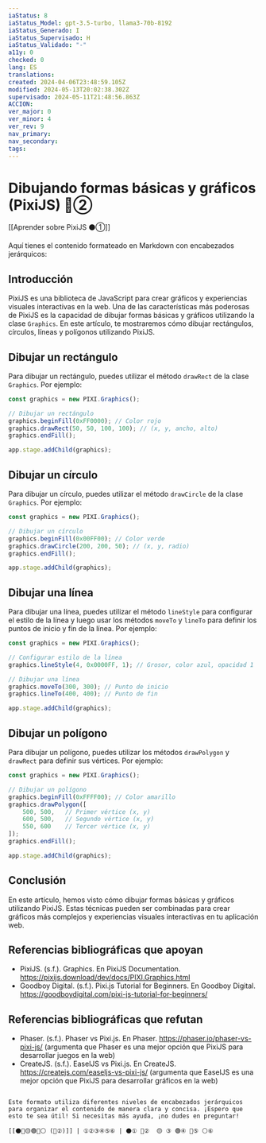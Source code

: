 ```yaml
---
iaStatus: 8
iaStatus_Model: gpt-3.5-turbo, llama3-70b-8192
iaStatus_Generado: I
iaStatus_Supervisado: H
iaStatus_Validado: "-"
a11y: 0
checked: 0
lang: ES
translations: 
created: 2024-04-06T23:48:59.105Z
modified: 2024-05-13T20:02:38.302Z
supervisado: 2024-05-11T21:48:56.863Z
ACCION: 
ver_major: 0
ver_minor: 4
ver_rev: 9
nav_primary: 
nav_secondary: 
tags:
---
```

# Dibujando formas básicas y gráficos (PixiJS) 🔴②

[[Aprender sobre PixiJS ⚫①]]

Aquí tienes el contenido formateado en Markdown con encabezados jerárquicos:

## Introducción

PixiJS es una biblioteca de JavaScript para crear gráficos y experiencias visuales interactivas en la web. Una de las características más poderosas de PixiJS es la capacidad de dibujar formas básicas y gráficos utilizando la clase `Graphics`. En este artículo, te mostraremos cómo dibujar rectángulos, círculos, líneas y polígonos utilizando PixiJS.

## Dibujar un rectángulo

Para dibujar un rectángulo, puedes utilizar el método `drawRect` de la clase `Graphics`. Por ejemplo:

```javascript
const graphics = new PIXI.Graphics();

// Dibujar un rectángulo
graphics.beginFill(0xFF0000); // Color rojo
graphics.drawRect(50, 50, 100, 100); // (x, y, ancho, alto)
graphics.endFill();

app.stage.addChild(graphics);
```

## Dibujar un círculo

Para dibujar un círculo, puedes utilizar el método `drawCircle` de la clase `Graphics`. Por ejemplo:

```javascript
const graphics = new PIXI.Graphics();

// Dibujar un círculo
graphics.beginFill(0x00FF00); // Color verde
graphics.drawCircle(200, 200, 50); // (x, y, radio)
graphics.endFill();

app.stage.addChild(graphics);
```

## Dibujar una línea

Para dibujar una línea, puedes utilizar el método `lineStyle` para configurar el estilo de la línea y luego usar los métodos `moveTo` y `lineTo` para definir los puntos de inicio y fin de la línea. Por ejemplo:

```javascript
const graphics = new PIXI.Graphics();

// Configurar estilo de la línea
graphics.lineStyle(4, 0x0000FF, 1); // Grosor, color azul, opacidad 1

// Dibujar una línea
graphics.moveTo(300, 300); // Punto de inicio
graphics.lineTo(400, 400); // Punto de fin

app.stage.addChild(graphics);
```

## Dibujar un polígono

Para dibujar un polígono, puedes utilizar los métodos `drawPolygon` y `drawRect` para definir sus vértices. Por ejemplo:

```javascript
const graphics = new PIXI.Graphics();

// Dibujar un polígono
graphics.beginFill(0xFFFF00); // Color amarillo
graphics.drawPolygon([
    500, 500,   // Primer vértice (x, y)
    600, 500,   // Segundo vértice (x, y)
    550, 600    // Tercer vértice (x, y)
]);
graphics.endFill();

app.stage.addChild(graphics);
```

## Conclusión

En este artículo, hemos visto cómo dibujar formas básicas y gráficos utilizando PixiJS. Estas técnicas pueden ser combinadas para crear gráficos más complejos y experiencias visuales interactivas en tu aplicación web.

## Referencias bibliográficas que apoyan

- PixiJS. (s.f.). Graphics. En PixiJS Documentation. <https://pixijs.download/dev/docs/PIXI.Graphics.html>
- Goodboy Digital. (s.f.). Pixi.js Tutorial for Beginners. En Goodboy Digital. <https://goodboydigital.com/pixi-js-tutorial-for-beginners/>

## Referencias bibliográficas que refutan

- Phaser. (s.f.). Phaser vs Pixi.js. En Phaser. <https://phaser.io/phaser-vs-pixi-js/> (argumenta que Phaser es una mejor opción que PixiJS para desarrollar juegos en la web)
-  CreateJS. (s.f.). EaselJS vs Pixi.js. En CreateJS. <https://createjs.com/easeljs-vs-pixi-js/> (argumenta que EaselJS es una mejor opción que PixiJS para desarrollar gráficos en la web)
```

Este formato utiliza diferentes niveles de encabezados jerárquicos para organizar el contenido de manera clara y concisa. ¡Espero que esto te sea útil! Si necesitas más ayuda, ¡no dudes en preguntar!

[[⚫🔴🟡🟢🔵⚪ (🔴②)]] | ①②③④⑤⑥ | ⚫① 🔴②  🟡 ③ 🟢④ 🔵⑤ ⚪⑥ 